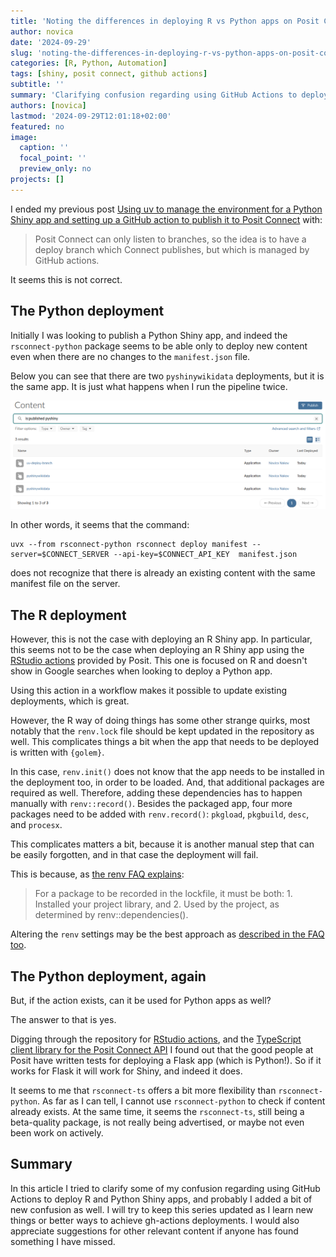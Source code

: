 ```yaml
---
title: 'Noting the differences in deploying R vs Python apps on Posit Connect'
author: novica
date: '2024-09-29'
slug: 'noting-the-differences-in-deploying-r-vs-python-apps-on-posit-connect'
categories: [R, Python, Automation]
tags: [shiny, posit connect, github actions]
subtitle: ''
summary: 'Clarifying confusion regarding using GitHub Actions to deploy R and Python Shiny apps'
authors: [novica]
lastmod: '2024-09-29T12:01:18+02:00'
featured: no
image:
  caption: ''
  focal_point: ''
  preview_only: no
projects: []
---
```


I ended my previous post [Using uv to manage the environment for a Python Shiny app and setting up a GitHub action 
  to publish it to Posit Connect](/post/using-uv-to-manage-the-environment-for-a-python-shiny-app-and-set-up-a-workflow-to-publish-it-to-posit-connect/) with:
  
  > Posit Connect can only listen to branches, so the idea is to have a deploy branch which Connect publishes, but which is managed by GitHub actions.

It seems this is not correct.

## The Python deployment

Initially I was looking to publish a Python Shiny app, and indeed the `rsconnect-python` package seems to be able only to deploy new content even when there are no changes to the `manifest.json` file. 

Below you can see that there are two `pyshinywikidata` deployments, but it is the same app. It is just what happens when I run the pipeline twice.

![Posit Connect content](images/Screenshot_20240928_212347.png)

In other words, it seems that the command:

```
uvx --from rsconnect-python rsconnect deploy manifest --server=$CONNECT_SERVER --api-key=$CONNECT_API_KEY  manifest.json
```

does not recognize that there is already an existing content with the same manifest file on the server.

## The R deployment

However, this is not the case with deploying an R Shiny app. In particular, this seems not to be the case when deploying an R Shiny app using the [RStudio actions](https://solutions.posit.co/operations/deploy-methods/ci-cd/github-actions/) provided by Posit. This one is focused on R and doesn't show in Google searches when looking to deploy a Python app.

Using this action in a workflow makes it possible to update existing deployments, which is great.

However, the R way of doing things has some other strange quirks, most notably that the `renv.lock` file should be kept updated in the repository as well. This complicates things a bit when the app that needs to be deployed is written with `{golem}`. 

In this case, `renv.init()` does not know that the app needs to be installed in the deployment too, in order to be loaded. And, that additional packages are required as well. Therefore, adding these dependencies has to happen manually with `renv::record()`. Besides the packaged app, four more packages need to be added with `renv.record()`: `pkgload`, `pkgbuild`, `desc`, and `procesx`.

This complicates matters a bit, because it is another manual step that can be easily forgotten, and in that case the deployment will fail.

This is because, as [the renv FAQ explains](https://rstudio.github.io/renv/articles/faq.html):

> For a package to be recorded in the lockfile, it must be both: 1. Installed your project library, and 2. Used by the project, as determined by renv::dependencies().

Altering the `renv` settings may be the best approach as [described in the FAQ too](https://rstudio.github.io/renv/articles/faq.html#capturing-explicit-dependencies).


## The Python deployment, again

But, if the action exists, can it be used for Python apps as well?

The answer to that is yes. 

Digging through the repository for [RStudio actions](https://github.com/rstudio/actions), and the [TypeScript client library for the Posit Connect API](https://github.com/rstudio/rsconnect-ts) I found out that the good people at Posit have written tests for deploying a Flask app (which is Python!). So if it works for Flask it will work for Shiny, and indeed it does.

It seems to me that `rsconnect-ts` offers a bit more flexibility than `rsconnect-python`. As far as I can tell, I cannot use `rsconnect-python` to check if content already exists. At the same time, it seems the `rsconnect-ts`, still being a beta-quality package, is not really being advertised, or maybe not even been work on actively. 


## Summary
In this article I tried to clarify some of my confusion regarding using GitHub Actions to deploy R and Python Shiny apps, and probably I added a bit of new confusion as well. I will try to keep this series updated as I learn new things or better ways to achieve gh-actions deployments. I would also appreciate suggestions for other relevant content if anyone has found something I have missed.